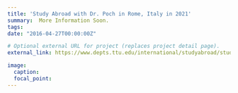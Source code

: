 ```yaml
---
title: 'Study Abroad with Dr. Poch in Rome, Italy in 2021'
summary:  More Information Soon.
tags:
date: "2016-04-27T00:00:00Z"

# Optional external URL for project (replaces project detail page).
external_link: https://www.depts.ttu.edu/international/studyabroad/students/apply/programs/program.php?id=11769

image:
  caption: 
  focal_point: 
---
```

